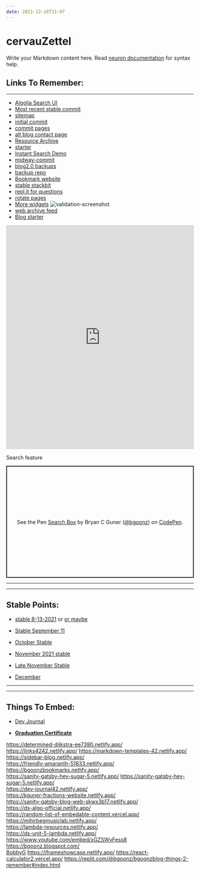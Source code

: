```yaml
---
date: 2021-12-16T21:07
---
```


# cervauZettel

Write your Markdown content here. Read [neuron documentation](https://neuron.zettel.page/2011404.html) for syntax help.

## Links To Remember:

---

- [Algolia Search UI](https://www.algolia.com/interface-demos/6ed0c3de-f9e4-4cc8-a7b2-c6c7c979cc5e)
- [Most recent stable commit](https://github.com/bgoonz/BGOONZ_BLOG_2.0/commit/2448c20614bfef5491240d7da5b5e5873db8b586)
- [sitemap](https://www.xml-sitemaps.com/download/bgoonz-blog.netlify.app-ee43723d7/sitemap.xml?view=1)
- [initial commit](https://github.com/bgoonz/BGOONZ_BLOG_2.0/commit/e8f12effd461b560b366ee0bde5231f2c1ce0a4c)
- [commit pages](https://github.com/bgoonz/BGOONZ_BLOG_2.0/commits/master?after=496dfce7e627bc81c80f7c0b5c41ecf420500b4a+34&branch=master)
- [alt blog contact page](https://bgoonz-blog-v3-0.netlify.app/contact/)
- [Resource Archive](https://resourcerepo2.netlify.app/)
- [starter](https://codesandbox.io/s/ecstatic-wozniak-gj31v?autoresize=1&expanddevtools=1&fontsize=12&hidenavigation=1&theme=dark)
- [Instant Search Demo](https://codesandbox.io/s/magical-davinci-l4hq6)
- [midway-commit](https://github.com/bgoonz/BGOONZ_BLOG_2.0/tree/92d88002bebcde66b47d8109222ac62c64fa9909)
- [blog2.0 backups](https://gist.github.com/bgoonz/68203bca236305d93d75e87533c7e8b8)
- [backup repo](https://github.com/bgoonz/BGOONZ_BLOG_2.0)
- [Bookmark website](https://github.com/side-projects-42/superb-celery)
- [stable stackbit](https://github.com/bgoonz/BGOONZ_BLOG_2.0/commit/69a617bbce1113e65390d90e0085be422e7f23e1)
- [repl.it for questions](https://comments-3.bgoonz.repl.co/)
- [rotate pages](https://random-static-html-deploys.netlify.app/rotate.html)
- [More widgets](https://webdevhub-1.disqus.com/)
  ![validation-screenshot](https://i.imgur.com/Gnel8uY.png)
- [web archive feed](https://archive.org/services/collection-rss.php?collection=books&query=%28%28openlibrary_edition%3A%2A%20OR%20sponsor%3AGoogle%20OR%20collection%3Adigitallibraryindia%29%20AND%20mediatype%3Atexts%20AND%20-repub_state%3A%28%27-2%27%20OR%20%27-1%27%20OR%200%20OR%2010%20OR%2011%20OR%2012%20OR%2013%20OR%2018%29%29%20AND%20-mediatype%3Acollection)
- [Blog starter](https://github.com/Portfolio-Projects42/BLOG2.oStarter)

<iframe src="https://trinket.io/embed/python/40e4c71864" width="100%" height="600" frameborder="0" marginwidth="0" marginheight="0" allowfullscreen></iframe>

Search feature

<p class="codepen" data-height="300" data-default-tab="html,result" data-slug-hash="OJxPJrr" data-user="bgoonz" style="height: 300px; box-sizing: border-box; display: flex; align-items: center; justify-content: center; border: 2px solid; margin: 1em 0; padding: 1em;">
  <span>See the Pen <a href="https://codepen.io/bgoonz/pen/OJxPJrr">
  Search Box</a> by Bryan C Guner (<a href="https://codepen.io/bgoonz">@bgoonz</a>)
  on <a href="https://codepen.io">CodePen</a>.</span>
</p>
<script async src="https://cpwebassets.codepen.io/assets/embed/ei.js"></script>

---

---

## Stable Points:

- [stable 8-13-2021](https://github.com/bgoonz/BGOONZ_BLOG_2.0/commit/0c09a707f4bfddd974a31d97a4f8d716f1858ef8) or [or maybe](https://github.com/bgoonz/BGOONZ_BLOG_2.0/commit/68fba78e36fffcf21288ea0e90e1075bf31b2a82)

- [Stable September 11](https://github.com/side-projects-42/BGOONZ_BLOG_2.0)

- [October Stable](https://github.com/Web-Dev-Collaborative/october-stable)

- [November 2021 stable](https://github.com/bgoonz/BGOONZ_BLOG_2.0/commit/9ae5da5813cc9b48d2a57c84cd32cf4309078524)

- [Late November Stable](https://github.com/bgoonz/BGOONZ_BLOG_2.0/commit/40ecc95f000a848710c39e166961b8da7fca306b)

- [December](https://github.com/bgoonz/BGOONZ_BLOG_2.0/tree/fc4a6ba1d61a3ef0b893cc5a44e41672547a3cc6)

---

---

## Things To Embed:

- [Dev Journal](https://dev-journal42.netlify.app/)

<!--<div data-iframe-width="150" data-iframe-height="270" data-share-badge-id="bd145ba3-0f09-42fc-8d1f-a3bc4e0a46b4" data-share-badge-host="https://www.credly.com"></div><script type="text/javascript" async src="//cdn.credly.com/assets/utilities/embed.js"></script>-->

- [**Graduation Certificate**](https://www.credly.com/badges/bd145ba3-0f09-42fc-8d1f-a3bc4e0a46b4/public_url)

https://determined-dijkstra-ee7390.netlify.app/
https://links4242.netlify.app/
https://markdown-templates-42.netlify.app/  
https://sidebar-blog.netlify.app/  
https://friendly-amaranth-51833.netlify.app/  
https://bgoonzbookmarks.netlify.app/  
https://sanity-gatsby-hey-sugar-5.netlify.app/
https://sanity-gatsby-hey-sugar-5.netlify.app/  
https://dev-journal42.netlify.app/  
https://kguner-fractions-website.netlify.app/  
https://sanity-gatsby-blog-web-skwx3b17.netlify.app/  
https://ds-algo-official.netlify.app/  
https://random-list-of-embedable-content.vercel.app/  
https://mihirbegmusiclab.netlify.app/  
https://lambda-resources.netlify.app/  
https://ds-unit-5-lambda.netlify.app/  
https://www.youtube.com/embed/xGZSWvFess8  
https://bgoonz.blogspot.com/  
[BobbyG](https://futuristic-rosemary-d4acc.netlify.app/)
https://iframeshowcase.netlify.app/
https://react-calculator2.vercel.app/
https://replit.com/@bgoonz/bgoonzblog-things-2-remember#index.html
